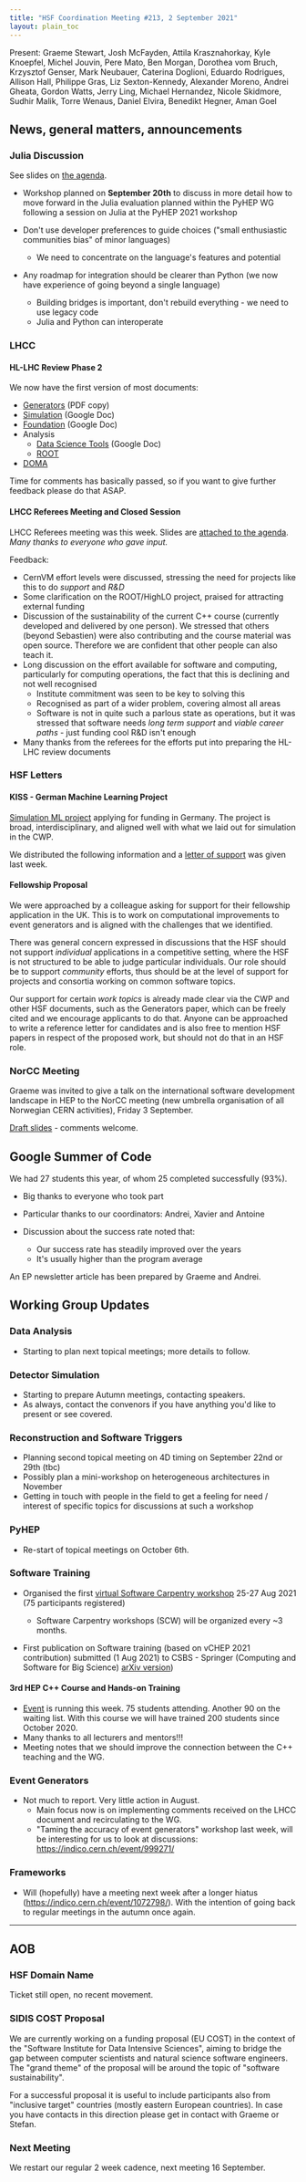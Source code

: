 ```yaml
---
title: "HSF Coordination Meeting #213, 2 September 2021"
layout: plain_toc
---
```


Present: Graeme Stewart, Josh McFayden, Attila Krasznahorkay, Kyle Knoepfel,
Michel Jouvin, Pere Mato, Ben Morgan, Dorothea vom Bruch, Krzysztof Genser, Mark
Neubauer, Caterina Doglioni, Eduardo Rodrigues, Allison Hall, Philippe Gras, Liz
Sexton-Kennedy, Alexander Moreno, Andrei Gheata, Gordon Watts, Jerry Ling,
Michael Hernandez, Nicole Skidmore, Sudhir Malik, Torre Wenaus, Daniel Elvira,
Benedikt Hegner, Aman Goel

## News, general matters, announcements

### Julia Discussion

See slides on [the agenda](https://indico.cern.ch/event/1043626).

- Workshop planned on **September 20th** to discuss in more detail how to move
  forward in the Julia evaluation planned within the PyHEP WG following a
  session on Julia at the PyHEP 2021 workshop

- Don't use developer preferences to guide choices ("small enthusiastic
  communities bias" of minor languages)
  - We need to concentrate on the language's features and potential
- Any roadmap for integration should be clearer than Python (we now have
  experience of going beyond a single language)
  - Building bridges is important, don't rebuild everything - we need to use
    legacy code
  - Julia and Python can interoperate

### LHCC

#### HL-LHC Review Phase 2

We now have the first version of most documents:

- [Generators](https://drive.google.com/file/d/18_ID_XLw4K1AjaYXuQC2pdNjZEWWbhk4/view?usp=sharing)
  (PDF copy)
- [Simulation](https://docs.google.com/document/d/1Rl9PH43gEWSzYtELT12-77zi-uW1avz8uClL44wcDvE/edit?usp=sharing)
  (Google Doc)
- [Foundation](https://docs.google.com/document/d/160o1LtpjL0Zgb4Suey1vyD_l03Ggh4frrADXMlOUcC4/edit?usp=sharing)
  (Google Doc)
- Analysis
  - [Data Science Tools](https://docs.google.com/document/d/13b1icyAsr99gPqgTQo5-Lso5x6aotdvVXe8lXjD5YvY/edit?usp=sharing)
    (Google Doc)
  - [ROOT](https://docs.google.com/document/d/15dlmSbOUCXXC35tOX5axNlK96MqnOqw_93RnSgCpDjI/edit?usp=sharing)
- [DOMA](https://www.overleaf.com/read/gkbppxdvcvvf)

Time for comments has basically passed, so if you want to give further feedback
please do that ASAP.

#### LHCC Referees Meeting and Closed Session

LHCC Referees meeting was this week. Slides are
[attached to the agenda](https://indico.cern.ch/event/1043626/). _Many thanks to
everyone who gave input._

Feedback:

- CernVM effort levels were discussed, stressing the need for projects like this
  to do _support_ and _R&D_
- Some clarification on the ROOT/HighLO project, praised for attracting external
  funding
- Discussion of the sustainability of the current C++ course (currently
  developed and delivered by one person). We stressed that others (beyond
  Sebastien) were also contributing and the course material was open source.
  Therefore we are confident that other people can also teach it.
- Long discussion on the effort available for software and computing,
  particularly for computing operations, the fact that this is declining and not
  well recognised
  - Institute commitment was seen to be key to solving this
  - Recognised as part of a wider problem, covering almost all areas
  - Software is not in quite such a parlous state as operations, but it was
    stressed that software needs _long term support_ and _viable career paths_ -
    just funding cool R&D isn't enough
- Many thanks from the referees for the efforts put into preparing the HL-LHC
  review documents

### HSF Letters

#### KISS - German Machine Learning Project

[Simulation ML project](https://drive.google.com/file/d/1x5cZDP-7R40X9NvCY2pODfcoNgO9MSD8/view?usp=sharing)
applying for funding in Germany. The project is broad, interdisciplinary, and
aligned well with what we laid out for simulation in the CWP.

We distributed the following information and a
[letter of support](https://docs.google.com/document/d/1qyTPWRKyu9sDmLba0RjEkx6L4fV2ApaLG4b67ko1wfQ/edit?usp=sharing)
was given last week.

#### Fellowship Proposal

We were approached by a colleague asking for support for their fellowship
application in the UK. This is to work on computational improvements to event
generators and is aligned with the challenges that we identified.

There was general concern expressed in discussions that the HSF should not
support _individual_ applications in a competitive setting, where the HSF is not
structured to be able to judge particular individuals. Our role should be to
support _community_ efforts, thus should be at the level of support for projects
and consortia working on common software topics.

Our support for certain _work topics_ is already made clear via the CWP and
other HSF documents, such as the Generators paper, which can be freely cited and
we encourage applicants to do that. Anyone can be approached to write a
reference letter for candidates and is also free to mention HSF papers in
respect of the proposed work, but should not do that in an HSF role.

### NorCC Meeting

Graeme was invited to give a talk on the international software development
landscape in HEP to the NorCC meeting (new umbrella organisation of all
Norwegian CERN activities), Friday 3 September.

[Draft slides](https://docs.google.com/presentation/d/1w0Kk8OPNEdQe7G5PNbgRO6G9bOEfYq0nH7j9TgwO_Kc/edit?usp=sharing) -
comments welcome.

## Google Summer of Code

We had 27 students this year, of whom 25 completed successfully (93%).

- Big thanks to everyone who took part
- Particular thanks to our coordinators: Andrei, Xavier and Antoine

- Discussion about the success rate noted that:
  - Our success rate has steadily improved over the years
  - It's usually higher than the program average

An EP newsletter article has been prepared by Graeme and Andrei.

## Working Group Updates

### Data Analysis

- Starting to plan next topical meetings; more details to follow.

### Detector Simulation

- Starting to prepare Autumn meetings, contacting speakers.
- As always, contact the convenors if you have anything you'd like to present or
  see covered.

### Reconstruction and Software Triggers

- Planning second topical meeting on 4D timing on September 22nd or 29th (tbc)
- Possibly plan a mini-workshop on heterogeneous architectures in November
- Getting in touch with people in the field to get a feeling for need / interest
  of specific topics for discussions at such a workshop

### PyHEP

- Re-start of topical meetings on October 6th.

### Software Training

- Organised the first
  [virtual Software Carpentry workshop](https://indico.cern.ch/event/1058873/)
  25-27 Aug 2021 (75 participants registered)

  - Software Carpentry workshops (SCW) will be organized every ~3 months.

- First publication on Software training (based on vCHEP 2021 contribution)
  submitted (1 Aug 2021) to CSBS - Springer (Computing and Software for Big
  Science) [arXiv version](https://arxiv.org/abs/2103.00659))

#### 3rd HEP C++ Course and Hands-on Training

- [Event](https://indico.cern.ch/event/1019089/) is running this week. 75
  students attending. Another 90 on the waiting list. With this course we will
  have trained 200 students since October 2020.
- Many thanks to all lecturers and mentors!!!
- Meeting notes that we should improve the connection between the C++ teaching
  and the WG.

### Event Generators

- Not much to report. Very little action in August.
  - Main focus now is on implementing comments received on the LHCC document and
    recirculating to the WG.
  - "Taming the accuracy of event generators" workshop last week, will be
    interesting for us to look at discussions:
    <https://indico.cern.ch/event/999271/>

### Frameworks

- Will (hopefully) have a meeting next week after a longer hiatus
  (<https://indico.cern.ch/event/1072798/>). With the intention of going back to
  regular meetings in the autumn once again.

---

## AOB

### HSF Domain Name

Ticket still open, no recent movement.

### SIDIS COST Proposal

We are currently working on a funding proposal (EU COST) in the context of the
"Software Institute for Data Intensive Sciences", aiming to bridge the gap
between computer scientists and natural science software engineers. The "grand
theme" of the proposal will be around the topic of "software sustainability".

For a successful proposal it is useful to include participants also from
"inclusive target" countries (mostly eastern European countries). In case you
have contacts in this direction please get in contact with Graeme or Stefan.

### Next Meeting

We restart our regular 2 week cadence, next meeting 16 September.
